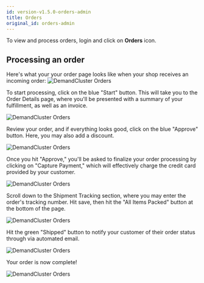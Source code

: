```yaml
---
id: version-v1.5.0-orders-admin
title: Orders
original_id: orders-admin
---
```

    
To view and process orders, login and click on <i class="font-icon fa fa-envelope"></i> **Orders** icon.

## Processing an order

Here's what your your order page looks like when your shop receives an incoming order:
![](/assets/admin-dashboard-orders-page.png "DemandCluster Orders")

To start processing, click on the blue "Start" button. This will take you to the Order Details page, where you'll be presented with a summary of your fulfillment, as well as an invoice.

![](/assets/admin-order-details.png "DemandCluster Orders")

Review your order, and if everything looks good, click on the blue "Approve" button. Here, you may also add a discount.

![](/assets/admin-dashboard-order-fulfillment-2.png "DemandCluster Orders")

Once you hit "Approve," you'll be asked to finalize your order processing by clicking on "Capture Payment," which will effectively charge the credit card provided by your customer.

![](/assets/admin-dashboard-order-fulfillment-3.png "DemandCluster Orders")

Scroll down to the Shipment Tracking section, where you may enter the order's tracking number. Hit save, then hit the "All Items Packed" button at the bottom of the page.

![](/assets/admin-dashboard-order-fulfillment-4.png "DemandCluster Orders")

Hit the green "Shipped" button to notify your customer of their order status through via automated email.

![](/assets/admin-dashboard-order-fulfillment-5.png "DemandCluster Orders")

Your order is now complete!

![](/assets/admin-dashboard-order-fulfillment-6.png "DemandCluster Orders")
